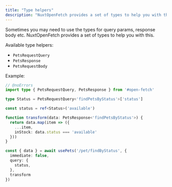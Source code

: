 ```yaml
---
title: "Type helpers"
description: "NuxtOpenFetch provides a set of types to help you with the development"
---
```


Sometimes you may need to use the types for query params, response body etc. NuxtOpenFetch provides a set of types to help you with this.

Available type helpers:
- `PetsRequestQuery`
- `PetsResponse`
- `PetsRequestBody`

Example:

```ts twoslash
// @noErrors
import type { PetsRequestQuery, PetsResponse } from '#open-fetch'

type Status = PetsRequestQuery<'findPetsByStatus'>['status']

const status = ref<Status>('available')

function transform(data: PetsResponse<'findPetsByStatus'>) {
  return data.map(item => ({
    ...item,
    inStock: data.status === 'available'
  }))
}

const { data } = await usePets('/pet/findByStatus', {
  immediate: false,
  query: {
    status,
  },
  transform
})
```
